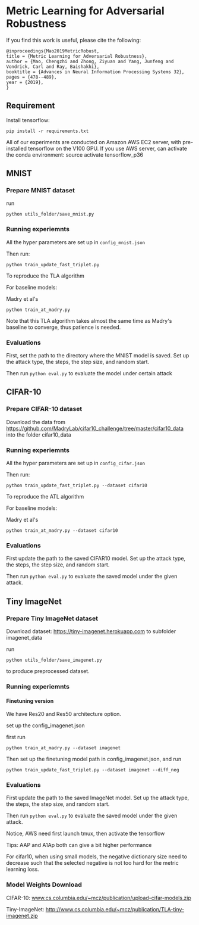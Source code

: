 # Metric Learning for Adversarial Robustness


If you find this work is useful, please cite the following:
```
@inproceedings{Mao2019MetricRobust,
title = {Metric Learning for Adversarial Robustness},
author = {Mao, Chengzhi and Zhong, Ziyuan and Yang, Junfeng and Vondrick, Carl and Ray, Baishakhi},
booktitle = {Advances in Neural Information Processing Systems 32},
pages = {478--489},
year = {2019},
}
```

## Requirement
Install tensorflow:    

```
pip install -r requirements.txt
```


All of our experiments are conducted on Amazon AWS EC2 server, with pre-installed tensorflow on the V100 GPU.
If you use AWS server, can activate the conda environment: source activate tensorflow_p36

## MNIST

### Prepare MNIST dataset

run

```
python utils_folder/save_mnist.py
```

### Running experiemnts

All the hyper parameters are set up in `config_mnist.json`

Then run:

```
python train_update_fast_triplet.py
```

To reproduce the TLA algorithm


For baseline models:

Madry et al's   
```
python train_at_madry.py
```

Note that this TLA algorithm takes almost the same time as Madry's baseline to converge, thus patience is needed.

### Evaluations

First, set the path to the directory where the MNIST model is saved. Set up the attack type, the 
steps, the step size, and random start.

Then run `python eval.py` to evaluate the model under certain attack


## CIFAR-10


### Prepare CIFAR-10 dataset
Download the data from https://github.com/MadryLab/cifar10_challenge/tree/master/cifar10_data into the 
folder cifar10_data

### Running experiemnts

All the hyper parameters are set up in `config_cifar.json`

Then run:

```
python train_update_fast_triplet.py --dataset cifar10
```

To reproduce the ATL algorithm


For baseline models:

Madry et al's   
```
python train_at_madry.py --dataset cifar10
```



### Evaluations

First update the path to the saved CIFAR10 model. Set up the attack type, the 
steps, the step size, and random start.

Then run `python eval.py` to evaluate the saved model under the given attack.

## Tiny ImageNet

### Prepare Tiny ImageNet dataset

Download dataset: https://tiny-imagenet.herokuapp.com to subfolder imagenet_data

run 
```
python utils_folder/save_imagenet.py
``` 
to produce preprocessed dataset.

### Running experiemnts


#### Finetuning version
We have Res20 and Res50 architecture option.

set up the config_imagenet.json

first run 
```
python train_at_madry.py --dataset imagenet
```


Then set up the finetuning model path in config_imagenet.json, and 
run 
```
python train_update_fast_triplet.py --dataset imagenet --diff_neg
```


### Evaluations

First update the path to the saved ImageNet model. Set up the attack type, the 
steps, the step size, and random start.

Then run `python eval.py` to evaluate the saved model under the given attack.


Notice, AWS need first launch tmux, then activate the tensorflow

Tips: AAP and A1Ap both can give a bit higher performance

For cifar10, when using small models, the negative dictionary size need to decrease such that
the selected negative is not too hard for the metric learning loss.

### Model Weights Download

CIFAR-10: www.cs.columbia.edu/~mcz/publication/upload-cifar-models.zip

Tiny-ImageNet: http://www.cs.columbia.edu/~mcz/publication/TLA-tiny-imagenet.zip

